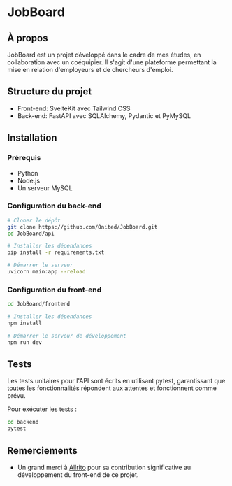 # JobBoard

## À propos
JobBoard est un projet développé dans le cadre de mes études, en collaboration avec un coéquipier. Il s'agit d'une plateforme permettant la mise en relation d'employeurs et de chercheurs d'emploi.

## Structure du projet
- Front-end: SvelteKit avec Tailwind CSS
- Back-end: FastAPI avec SQLAlchemy, Pydantic et PyMySQL

## Installation
### Prérequis
- Python
- Node.js
- Un serveur MySQL

### Configuration du back-end
```bash
# Cloner le dépôt
git clone https://github.com/Onited/JobBoard.git
cd JobBoard/api

# Installer les dépendances
pip install -r requirements.txt

# Démarrer le serveur
uvicorn main:app --reload
```

### Configuration du front-end
```bash
cd JobBoard/frontend

# Installer les dépendances
npm install

# Démarrer le serveur de développement
npm run dev
```

## Tests

Les tests unitaires pour l'API sont écrits en utilisant pytest, garantissant que toutes les fonctionnalités répondent aux attentes et fonctionnent comme prévu.

Pour exécuter les tests :

```bash
cd backend
pytest
```

## Remerciements
- Un grand merci à [Allrito](https://github.com/Allrito) pour sa contribution significative au développement du front-end de ce projet.
